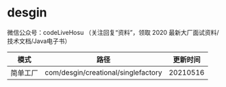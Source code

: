 # desgin



微信公众号：codeLiveHosu （关注回复“资料”，领取 2020 最新大厂面试资料/技术文档/Java电子书）

|  模式   | 路径  | 更新时间|
|  ----  | ----  | ------|
| 简单工厂  | com/desgin/creational/singlefactory | 20210516|
